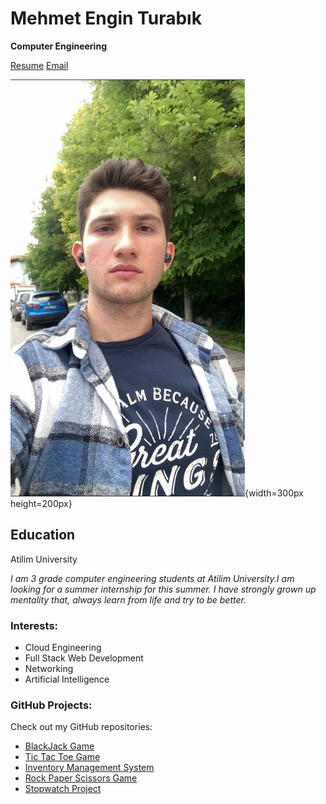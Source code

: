 # Mehmet Engin Turabık
__Computer Engineering__

[Resume](MehmetEnginTurabikResume%20(1).pdf) [<i class="far fa-envelope"></i> Email](mailto:engin.turabik43@gmail.com)

![Your Photo](engin.jpg){width=300px height=200px}
## Education
Atilim University

*I am 3 grade computer engineering students at Atilim University.I am looking for a summer internship for this summer. I have strongly grown up mentality that, always learn from life and try to be better.*

### Interests:
- Cloud Engineering
- Full Stack Web Development
- Networking
- Artificial Intelligence


### GitHub Projects:
Check out my GitHub repositories:
- [BlackJack Game](https://github.com/enginnturabik/BlackJack-game-JS)
- [Tic Tac Toe Game](https://github.com/enginnturabik/tic-tac-toe-game)
- [Inventory Management System](https://github.com/enginnturabik/my-database-project)
- [Rock Paper Scissors Game](https://github.com/enginnturabik/rock_paper_scissors)
- [Stopwatch Project](https://github.com/enginnturabik/stopwatch_project)

